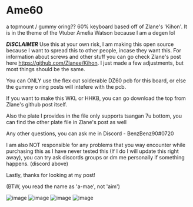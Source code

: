 # Ame60
a topmount / gummy oring?? 60% keyboard based off of Zlane's 'Kihon'. It is in the theme of the Vtuber Amelia Watson because I am a degen lol

***DISCLAIMER***
Use this at your own risk, I am making this open source because I want to spread this to other people, incase they want this. For information about screws and other stuff you can go check Zlane's post here https://github.com/Zlanee/Kihon. I just made a few adjustments, but most things should be the same.

You can ONLY use the flex cut solderable DZ60 pcb for this board, or else the gummy o ring posts will intefere with the pcb.

If you want to make this WKL or HHKB, you can go download the top from Zlane's github post itself.

Also the plate I provides in the file only supports tsangan 7u bottom, you can find the other plate file in Zlane's post as well

Any other questions, you can ask me in Discord - BenzBenz90#0720

I am also NOT responsible for any problems that you way encounter while purchasing this as I have never tested this (If I do I will update this right away), you can try ask discords groups or dm me personally if something happens. (discord above)

Lastly, thanks for looking at my post!

(BTW, you read the name as 'a-mae', not 'aim')

![image](https://user-images.githubusercontent.com/116734336/236803419-9af964e6-b797-485a-abfd-edd710095ad5.png)
![image](https://user-images.githubusercontent.com/116734336/236803452-ad624d1e-4fa5-4409-9952-40c10ea13569.png)
![image](https://user-images.githubusercontent.com/116734336/236803650-3a5d7527-cc3c-41d8-b2f4-6b79685e3ce1.png)
![image](https://user-images.githubusercontent.com/116734336/236803704-ad36cfd4-1fa7-479e-bf66-e32602ed8d4f.png)
